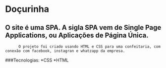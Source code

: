 # Doçurinha
## O site é uma SPA. A sigla SPA vem de Single Page Applications, ou Aplicações de Página Única.
          O projeto foi criado usando HTML e CSS para uma confeitaria, com conexão com facebook, instagran e whatzapp da empresa.
###Tecnologias:
*CSS
*HTML
